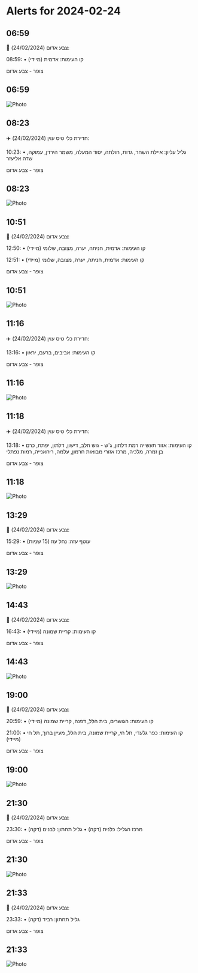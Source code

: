 # Alerts for 2024-02-24

## 06:59

🔴 צבע אדום (24/02/2024):

08:59:
• קו העימות: אדמית (מיידי)

צופר - צבע אדום

## 06:59

![Photo](images/19501.jpg)

## 08:23

✈️ חדירת כלי טיס עוין (24/02/2024):

10:23:
• גליל עליון: איילת השחר, גדות, חולתה, יסוד המעלה, משמר הירדן, עמוקה, שדה אליעזר 

צופר - צבע אדום

## 08:23

![Photo](images/19503.jpg)

## 10:51

🔴 צבע אדום (24/02/2024):

12:50:
• קו העימות: אדמית, חניתה, יערה, מצובה, שלומי (מיידי)

12:51:
• קו העימות: אדמית, חניתה, יערה, מצובה, שלומי (מיידי)

צופר - צבע אדום

## 10:51

![Photo](images/19507.jpg)

## 11:16

✈️ חדירת כלי טיס עוין (24/02/2024):

13:16:
• קו העימות: אביבים, ברעם, יראון 

צופר - צבע אדום

## 11:16

![Photo](images/19509.jpg)

## 11:18

✈️ חדירת כלי טיס עוין (24/02/2024):

13:18:
• קו העימות: אזור תעשייה רמת דלתון, ג'ש - גוש חלב, דישון, דלתון, יפתח, כרם בן זמרה, מלכיה, מרכז אזורי מבואות חרמון, עלמה, ריחאנייה, רמות נפתלי 

צופר - צבע אדום

## 11:18

![Photo](images/19511.jpg)

## 13:29

🔴 צבע אדום (24/02/2024):

15:29:
• עוטף עזה: נחל עוז (15 שניות)

צופר - צבע אדום

## 13:29

![Photo](images/19513.jpg)

## 14:43

🔴 צבע אדום (24/02/2024):

16:43:
• קו העימות: קריית שמונה (מיידי)

צופר - צבע אדום

## 14:43

![Photo](images/19515.jpg)

## 19:00

🔴 צבע אדום (24/02/2024):

20:59:
• קו העימות: הגושרים, בית הלל, דפנה, קריית שמונה (מיידי)

21:00:
• קו העימות: כפר גלעדי, תל חי, קריית שמונה, בית הלל, מעיין ברוך, תל חי (מיידי)

צופר - צבע אדום

## 19:00

![Photo](images/19529.jpg)

## 21:30

🔴 צבע אדום (24/02/2024):

23:30:
• מרכז הגליל: כלנית (דקה)
• גליל תחתון: לבנים (דקה)

צופר - צבע אדום

## 21:30

![Photo](images/19531.jpg)

## 21:33

🔴 צבע אדום (24/02/2024):

23:33:
• גליל תחתון: רביד (דקה)

צופר - צבע אדום

## 21:33

![Photo](images/19533.jpg)

